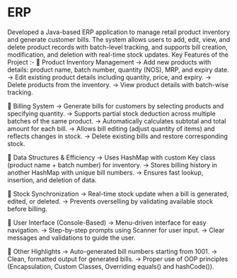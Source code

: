 # ERP
Developed a Java-based ERP application to manage retail product inventory and generate customer bills. The system allows users to add, edit, view, and delete product records with batch-level tracking, and supports bill creation, modification, and deletion with real-time stock updates.
Key Features of the Project :-
🔹 Product Inventory Management
-> Add new products with details: product name, batch number, quantity (NOS), MRP, and expiry date.
-> Edit existing product details including quantity, price, and expiry.
-> Delete products from the inventory.
-> View product details with batch-wise tracking.

🔹 Billing System
-> Generate bills for customers by selecting products and specifying quantity.
-> Supports partial stock deduction across multiple batches of the same product.
-> Automatically calculates subtotal and total amount for each bill.
-> Allows bill editing (adjust quantity of items) and reflects changes in stock.
-> Delete existing bills and restore corresponding stock.

🔹 Data Structures & Efficiency
-> Uses HashMap with custom Key class (product name + batch number) for inventory.
-> Stores billing history in another HashMap with unique bill numbers.
-> Ensures fast lookup, insertion, and deletion of data.

🔹 Stock Synchronization
-> Real-time stock update when a bill is generated, edited, or deleted.
-> Prevents overselling by validating available stock before billing.

🔹 User Interface (Console-Based)
-> Menu-driven interface for easy navigation.
-> Step-by-step prompts using Scanner for user input.
-> Clear messages and validations to guide the user.

🔹 Other Highlights
-> Auto-generated bill numbers starting from 1001.
-> Clean, formatted output for generated bills.
-> Proper use of OOP principles (Encapsulation, Custom Classes, Overriding equals() and hashCode()).

